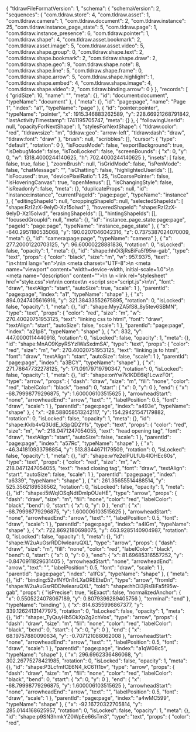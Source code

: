 {
        "tldrawFileFormatVersion": 1,
        "schema": {
                "schemaVersion": 2,
                "sequences": {
                        "com.tldraw.store": 4,
                        "com.tldraw.asset": 1,
                        "com.tldraw.camera": 1,
                        "com.tldraw.document": 2,
                        "com.tldraw.instance": 25,
                        "com.tldraw.instance_page_state": 5,
                        "com.tldraw.page": 1,
                        "com.tldraw.instance_presence": 6,
                        "com.tldraw.pointer": 1,
                        "com.tldraw.shape": 4,
                        "com.tldraw.asset.bookmark": 2,
                        "com.tldraw.asset.image": 5,
                        "com.tldraw.asset.video": 5,
                        "com.tldraw.shape.group": 0,
                        "com.tldraw.shape.text": 2,
                        "com.tldraw.shape.bookmark": 2,
                        "com.tldraw.shape.draw": 2,
                        "com.tldraw.shape.geo": 9,
                        "com.tldraw.shape.note": 8,
                        "com.tldraw.shape.line": 5,
                        "com.tldraw.shape.frame": 0,
                        "com.tldraw.shape.arrow": 5,
                        "com.tldraw.shape.highlight": 1,
                        "com.tldraw.shape.embed": 4,
                        "com.tldraw.shape.image": 4,
                        "com.tldraw.shape.video": 2,
                        "com.tldraw.binding.arrow": 0
                }
        },
        "records": [
                {
                        "gridSize": 10,
                        "name": "",
                        "meta": {},
                        "id": "document:document",
                        "typeName": "document"
                },
                {
                        "meta": {},
                        "id": "page:page",
                        "name": "Page 1",
                        "index": "a1",
                        "typeName": "page"
                },
                {
                        "id": "pointer:pointer",
                        "typeName": "pointer",
                        "x": 1915.346883262589,
                        "y": 228.66921268791842,
                        "lastActivityTimestamp": 1741195705747,
                        "meta": {}
                },
                {
                        "followingUserId": null,
                        "opacityForNextShape": 1,
                        "stylesForNextShape": {
                                "tldraw:color": "red",
                                "tldraw:size": "m",
                                "tldraw:geo": "arrow-left",
                                "tldraw:dash": "draw",
                                "tldraw:font": "draw"
                        },
                        "brush": null,
                        "scribbles": [],
                        "cursor": {
                                "type": "default",
                                "rotation": 0
                        },
                        "isFocusMode": false,
                        "exportBackground": true,
                        "isDebugMode": false,
                        "isToolLocked": false,
                        "screenBounds": {
                                "x": 0,
                                "y": 0,
                                "w": 1318.4000244140625,
                                "h": 702.4000244140625
                        },
                        "insets": [
                                false,
                                false,
                                true,
                                false
                        ],
                        "zoomBrush": null,
                        "isGridMode": false,
                        "isPenMode": false,
                        "chatMessage": "",
                        "isChatting": false,
                        "highlightedUserIds": [],
                        "isFocused": true,
                        "devicePixelRatio": 1.25,
                        "isCoarsePointer": false,
                        "isHoveringCanvas": true,
                        "openMenus": [],
                        "isChangingStyle": false,
                        "isReadonly": false,
                        "meta": {},
                        "duplicateProps": null,
                        "id": "instance:instance",
                        "currentPageId": "page:page",
                        "typeName": "instance"
                },
                {
                        "editingShapeId": null,
                        "croppingShapeId": null,
                        "selectedShapeIds": [
                                "shape:RzI2zX-9elyD-Xz15oIwd"
                        ],
                        "hoveredShapeId": "shape:RzI2zX-9elyD-Xz15oIwd",
                        "erasingShapeIds": [],
                        "hintingShapeIds": [],
                        "focusedGroupId": null,
                        "meta": {},
                        "id": "instance_page_state:page:page",
                        "pageId": "page:page",
                        "typeName": "instance_page_state"
                },
                {
                        "x": -640.2951180535068,
                        "y": 190.0207046042316,
                        "z": 0.7375387024070009,
                        "meta": {},
                        "id": "camera:page:page",
                        "typeName": "camera"
                },
                {
                        "x": 277.20001220703125,
                        "y": 96.60000228881836,
                        "rotation": 0,
                        "isLocked": false,
                        "opacity": 1,
                        "meta": {},
                        "id": "shape:hhOi3jRsBiFa5f95w-gab",
                        "type": "text",
                        "props": {
                                "color": "black",
                                "size": "m",
                                "w": 957.9375,
                                "text": "<!DOCTYPE html>\n<html lang=\"en\">\n<head>\n    <meta charset=\"UTF-8\">\n    <meta name=\"viewport\" content=\"width=device-width, initial-scale=1.0\">\n    <meta name=\"description\" content=\"\">\n    <title>title of page</title>\n    <link rel=\"stylesheet\" href=\"style.css\">\n</head>\n<body>\n    context\n    <script src=\"script.js\"></script>\n</body>\n</html>",
                                "font": "draw",
                                "textAlign": "start",
                                "autoSize": true,
                                "scale": 1
                        },
                        "parentId": "page:page",
                        "index": "a1",
                        "typeName": "shape"
                },
                {
                        "x": 894.0247405616916,
                        "y": 321.38433552675895,
                        "rotation": 0,
                        "isLocked": false,
                        "opacity": 1,
                        "meta": {},
                        "id": "shape:MyyZA5fS8_8y5tev6SBMN",
                        "type": "text",
                        "props": {
                                "color": "red",
                                "size": "m",
                                "w": 270.40020751953125,
                                "text": "linking css to html",
                                "font": "draw",
                                "textAlign": "start",
                                "autoSize": false,
                                "scale": 1
                        },
                        "parentId": "page:page",
                        "index": "a21p8",
                        "typeName": "shape"
                },
                {
                        "x": 832,
                        "y": 447.0000114440918,
                        "rotation": 0,
                        "isLocked": false,
                        "opacity": 1,
                        "meta": {},
                        "id": "shape:MnAO9KpyRSYzIWaSxdmSA",
                        "type": "text",
                        "props": {
                                "color": "red",
                                "size": "m",
                                "w": 270.40020751953125,
                                "text": "linking js to html",
                                "font": "draw",
                                "textAlign": "start",
                                "autoSize": false,
                                "scale": 1
                        },
                        "parentId": "page:page",
                        "index": "a3BCY",
                        "typeName": "shape"
                },
                {
                        "x": 271.78647732278125,
                        "y": 171.09179719790347,
                        "rotation": 0,
                        "isLocked": false,
                        "opacity": 1,
                        "meta": {},
                        "id": "shape:onYw7k1KDE6kj1LcwzF0t",
                        "type": "arrow",
                        "props": {
                                "dash": "draw",
                                "size": "m",
                                "fill": "none",
                                "color": "red",
                                "labelColor": "black",
                                "bend": 0,
                                "start": {
                                        "x": 0,
                                        "y": 0
                                },
                                "end": {
                                        "x": -68.79998779296875,
                                        "y": 1.600006103515625
                                },
                                "arrowheadStart": "none",
                                "arrowheadEnd": "arrow",
                                "text": "",
                                "labelPosition": 0.5,
                                "font": "draw",
                                "scale": 1
                        },
                        "parentId": "page:page",
                        "index": "a493e",
                        "typeName": "shape"
                },
                {
                        "x": -28.588058513242117,
                        "y": 154.29421547179882,
                        "rotation": 0,
                        "isLocked": false,
                        "opacity": 1,
                        "meta": {},
                        "id": "shape:Kklb4vQ3UdE_kSpQD2Yfs",
                        "type": "text",
                        "props": {
                                "color": "red",
                                "size": "m",
                                "w": 218.0471247054055,
                                "text": "head opening tag",
                                "font": "draw",
                                "textAlign": "start",
                                "autoSize": false,
                                "scale": 1
                        },
                        "parentId": "page:page",
                        "index": "a57Rc",
                        "typeName": "shape"
                },
                {
                        "x": -46.341810933798854,
                        "y": 513.8344671179509,
                        "rotation": 0,
                        "isLocked": false,
                        "opacity": 1,
                        "meta": {},
                        "id": "shape:wYe2elPULfUb4IOHEc60s",
                        "type": "text",
                        "props": {
                                "color": "red",
                                "size": "m",
                                "w": 218.0471247054055,
                                "text": "head closing tag",
                                "font": "draw",
                                "textAlign": "start",
                                "autoSize": false,
                                "scale": 1
                        },
                        "parentId": "page:page",
                        "index": "a6339",
                        "typeName": "shape"
                },
                {
                        "x": 261.35655514488514,
                        "y": 525.3562189538562,
                        "rotation": 0,
                        "isLocked": false,
                        "opacity": 1,
                        "meta": {},
                        "id": "shape:i5tWqIOSqNdtDmIpOUeHE",
                        "type": "arrow",
                        "props": {
                                "dash": "draw",
                                "size": "m",
                                "fill": "none",
                                "color": "red",
                                "labelColor": "black",
                                "bend": 0,
                                "start": {
                                        "x": 0,
                                        "y": 0
                                },
                                "end": {
                                        "x": -68.79998779296875,
                                        "y": 1.600006103515625
                                },
                                "arrowheadStart": "none",
                                "arrowheadEnd": "arrow",
                                "text": "",
                                "labelPosition": 0.5,
                                "font": "draw",
                                "scale": 1
                        },
                        "parentId": "page:page",
                        "index": "a4lGm",
                        "typeName": "shape"
                },
                {
                        "x": 722.8692180698075,
                        "y": 463.9285140904987,
                        "rotation": 0,
                        "isLocked": false,
                        "opacity": 1,
                        "meta": {},
                        "id": "shape:W2uAuGsrRDDlwIearuQXL",
                        "type": "arrow",
                        "props": {
                                "dash": "draw",
                                "size": "m",
                                "fill": "none",
                                "color": "red",
                                "labelColor": "black",
                                "bend": 0,
                                "start": {
                                        "x": 0,
                                        "y": 0
                                },
                                "end": {
                                        "x": 81.69685316557252,
                                        "y": -0.8470911829631405
                                },
                                "arrowheadStart": "none",
                                "arrowheadEnd": "arrow",
                                "text": "",
                                "labelPosition": 0.5,
                                "font": "draw",
                                "scale": 1
                        },
                        "parentId": "page:page",
                        "index": "a1fCs",
                        "typeName": "shape"
                },
                {
                        "meta": {},
                        "id": "binding:52vfNY0nTrLXaOREEteDn",
                        "type": "arrow",
                        "fromId": "shape:W2uAuGsrRDDlwIearuQXL",
                        "toId": "shape:hhOi3jRsBiFa5f95w-gab",
                        "props": {
                                "isPrecise": true,
                                "isExact": false,
                                "normalizedAnchor": {
                                        "x": 0.5505224078067189,
                                        "y": 0.8079396289405756
                                },
                                "terminal": "end"
                        },
                        "typeName": "binding"
                },
                {
                        "x": 814.6355996867377,
                        "y": 339.12624131477975,
                        "rotation": 0,
                        "isLocked": false,
                        "opacity": 1,
                        "meta": {},
                        "id": "shape:_TyQuyHb5OkXp2g2chVos",
                        "type": "arrow",
                        "props": {
                                "dash": "draw",
                                "size": "m",
                                "fill": "none",
                                "color": "red",
                                "labelColor": "black",
                                "bend": 0,
                                "start": {
                                        "x": 0,
                                        "y": 0
                                },
                                "end": {
                                        "x": 68.19757880090634,
                                        "y": -0.707121088062008
                                },
                                "arrowheadStart": "none",
                                "arrowheadEnd": "arrow",
                                "text": "",
                                "labelPosition": 0.5,
                                "font": "draw",
                                "scale": 1
                        },
                        "parentId": "page:page",
                        "index": "a1qW08c5",
                        "typeName": "shape"
                },
                {
                        "x": 296.6962336486068,
                        "y": 302.26775278421985,
                        "rotation": 0,
                        "isLocked": false,
                        "opacity": 1,
                        "meta": {},
                        "id": "shape:P3LcfmfCE6N4_kC6Tt1bv",
                        "type": "arrow",
                        "props": {
                                "dash": "draw",
                                "size": "m",
                                "fill": "none",
                                "color": "red",
                                "labelColor": "black",
                                "bend": 0,
                                "start": {
                                        "x": 0,
                                        "y": 0
                                },
                                "end": {
                                        "x": -68.79998779296875,
                                        "y": 1.600006103515625
                                },
                                "arrowheadStart": "none",
                                "arrowheadEnd": "arrow",
                                "text": "",
                                "labelPosition": 0.5,
                                "font": "draw",
                                "scale": 1
                        },
                        "parentId": "page:page",
                        "index": "a4wMC599",
                        "typeName": "shape"
                },
                {
                        "x": -92.16720322705814,
                        "y": 285.0144168625957,
                        "rotation": 0,
                        "isLocked": false,
                        "opacity": 1,
                        "meta": {},
                        "id": "shape:p9SN3hmkYZ0WpEe66sTm3",
                        "type": "text",
                        "props": {
                                "color": "red",
                               